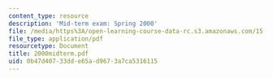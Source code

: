 ```yaml
---
content_type: resource
description: 'Mid-term exam: Spring 2000'
file: /media/https%3A/open-learning-course-data-rc.s3.amazonaws.com/15-615-law-for-the-entrepreneur-and-manager-spring-2003/0b47d40733dde65ad9673a7ca5316115_2000midterm.pdf
file_type: application/pdf
resourcetype: Document
title: 2000midterm.pdf
uid: 0b47d407-33dd-e65a-d967-3a7ca5316115
---
```

